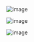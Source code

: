 ![image](https://github.com/expertcloudconsultant/alexa-skill/assets/69172523/5f0fb794-f4bb-4734-b31e-2f4cc20eeaf3)



![image](https://github.com/expertcloudconsultant/alexa-skill/assets/69172523/008c2bac-d157-4058-8c82-60d847cae2b3)


![image](https://github.com/expertcloudconsultant/alexa-skill/assets/69172523/6972d332-d460-473d-9b9b-371f9ae03267)


